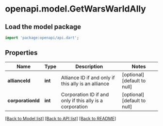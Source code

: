 # openapi.model.GetWarsWarIdAlly

## Load the model package
```dart
import 'package:openapi/api.dart';
```

## Properties
Name | Type | Description | Notes
------------ | ------------- | ------------- | -------------
**allianceId** | **int** | Alliance ID if and only if this ally is an alliance | [optional] [default to null]
**corporationId** | **int** | Corporation ID if and only if this ally is a corporation | [optional] [default to null]

[[Back to Model list]](../README.md#documentation-for-models) [[Back to API list]](../README.md#documentation-for-api-endpoints) [[Back to README]](../README.md)



